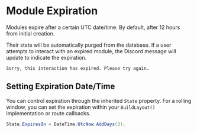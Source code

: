 # Module Expiration

Modules expire after a certain UTC date/time. By default, after 12 hours from initial creation. 

Their state will be automatically purged from the database. If a user attempts to interact with an expired module, the Discord message will update to indicate the expiration.

`Sorry, this interaction has expired. Please try again.`

## Setting Expiration Date/Time

You can control expiration through the inherited `State` property. For a rolling window, you can set the expiration within your `BuildLayout()` implementation or route callbacks.

```csharp
State.ExpiresOn = DateTime.UtcNow.AddDays(3);
```